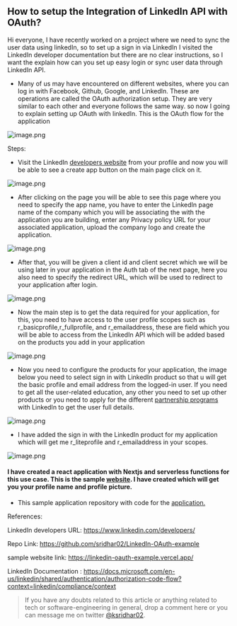 ## How to setup the Integration of LinkedIn API with OAuth?

Hi everyone, I have recently worked on a project where we need to sync the user data using linkedIn, so to set up a sign in via LinkedIn I visited the LinkedIn developer documentation but there are no clear instructions, so I want the explain how can you set up easy login or sync user data through LinkedIn API.

* Many of us may have encountered on different websites, where you can log in with Facebook, Github, Google, and LinkedIn. These are operations are called the OAuth authorization setup. They are very similar to each other and everyone follows the same way. so now I going to explain setting up OAuth with linkedIn. This is the OAuth flow for the application 


![image.png](https://cdn.hashnode.com/res/hashnode/image/upload/v1599444635045/nvLNSwwHP.png)

Steps:

*  Visit the LinkedIn [developers website](https://www.linkedin.com/developers/) from your profile and now you will be able to see a create app button on the main page click on it.

![image.png](https://cdn.hashnode.com/res/hashnode/image/upload/v1598762877198/gtAZSX_mS.png)

*  After clicking on the page you will be able to see this page where you need to specify the app name, you have to enter the LinkedIn page name of the company which you will be associating the with the application you are building, enter any Privacy policy URL for your associated application, upload the company logo and create the application. 

![image.png](https://cdn.hashnode.com/res/hashnode/image/upload/v1598763028307/mZoczMEag.png)

*  After that, you will be given a client id and client secret which we will be using later in your application in the Auth tab of the next page, here you also need to specify the redirect URL, which will be used to redirect to your application after login. 

![image.png](https://cdn.hashnode.com/res/hashnode/image/upload/v1598763673930/Jjx65u_Wi.png)

 * Now  the main step is to get the data required for your application, for this, you need to have access to the user profile scopes such as r_basicprofile,r_fullprofile, and r_emailaddress, these are field which you will be able to access from the LinkedIn API which will be added based on the products you add in your application 

![image.png](https://cdn.hashnode.com/res/hashnode/image/upload/v1598770936187/Hu_Bl1Mse.png)

* Now you need to configure the products for your application, the image below you need to select sign in with LinkedIn product so that u will get the basic profile and email address from the logged-in user. If you need to get all the user-related education, any other you need to set up other products or you need to apply for the different [partnership programs](https://developer.linkedin.com/partner-programs/apply) with LinkedIn to get the user full details.

![image.png](https://cdn.hashnode.com/res/hashnode/image/upload/v1598770801452/m-pOzi_e-.png)

* I have added the sign in with the LinkedIn product for my application which will get me r_liteprofile and r_emailaddress in your scopes.

![image.png](https://cdn.hashnode.com/res/hashnode/image/upload/v1599407717691/iI6o0pujv.png)


#### I have created a react application with Nextjs and serverless functions for this use case. This is the sample [website](https://linkedin-oauth-example.vercel.app/). I have created which will get you your profile name and profile picture.

* This sample application repository with code for the [application.](https://github.com/sridhar02/LinkedIn-OAuth-example)

References:

LinkedIn developers URL: https://www.linkedin.com/developers/

Repo Link: https://github.com/sridhar02/LinkedIn-OAuth-example

sample website link: https://linkedin-oauth-example.vercel.app/

LinkedIn Documentation : https://docs.microsoft.com/en-us/linkedin/shared/authentication/authorization-code-flow?context=linkedin/compliance/context

> If you have any doubts related to this article or anything related to tech or software-engineering in general, drop a comment here or you can message me on twitter [@ksridhar02](https://twitter.com/ksridhar02).
 

